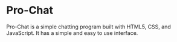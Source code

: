 # Pro-Chat
Pro-Chat is a simple chatting program built with HTML5, CSS, and JavaScript. It has a simple and easy to use interface.
